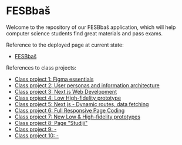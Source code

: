 # FESBbaš

Welcome to the repository of our FESBbaš application, which will help computer science students find great materials and pass exams.

Reference to the deployed page at current state:
- [FESBbaš](https://fesbbas.vercel.app/)

References to class projects:
- [Class project 1: Figma essentials](/class-projects/class-project-1/)
- [Class project 2: User personas and information architecture](/class-projects/class-project-2/)
- [Class project 3: Next.js Web Development](/class-projects/class-project-3/)
- [Class project 4: Low High-fidelity prototype](/class-projects/class-project-4/)
- [Class project 5: Next.js - Dynamic routes, data fetching](/class-projects/class-project-5/)
- [Class project 6: Full Responsive Page Coding](/class-projects/class-project-6/)
- [Class project 7: New Low & High-fidelity prototypes](/class-projects/class-project-7/)
- [Class project 8: Page "Studiji"](/class-projects/class-project-8/)
- [Class project 9: -](/class-projects/class-project-9/)
- [Class project 10: -](/class-projects/class-project-10/)
